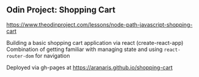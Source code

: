 ## Odin Project: Shopping Cart

https://www.theodinproject.com/lessons/node-path-javascript-shopping-cart

Building a basic shopping cart application via react (create-react-app)
Combination of getting familiar with managing state and using
`react-router-dom` for navigation

Deployed via gh-pages at https://aranaris.github.io/shopping-cart
